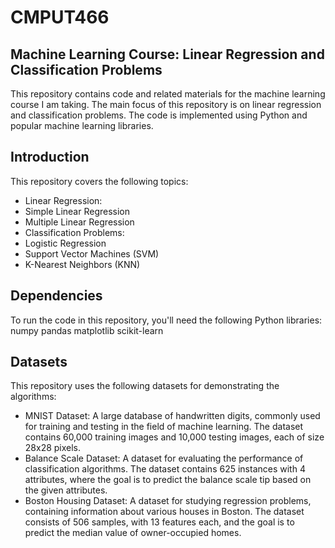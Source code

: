 # CMPUT466
## Machine Learning Course: Linear Regression and Classification Problems

This repository contains code and related materials for the machine learning course I am taking. The main focus of this repository is on linear regression and classification problems. The code is implemented using Python and popular machine learning libraries.

## Introduction

This repository covers the following topics:
- Linear Regression:
- Simple Linear Regression
- Multiple Linear Regression
- Classification Problems:
- Logistic Regression
- Support Vector Machines (SVM)
- K-Nearest Neighbors (KNN)

## Dependencies
To run the code in this repository, you'll need the following Python libraries:
numpy
pandas
matplotlib
scikit-learn

## Datasets

This repository uses the following datasets for demonstrating the algorithms:

- MNIST Dataset: A large database of handwritten digits, commonly used for training and testing in the field of machine learning. The dataset contains 60,000 training images and 10,000 testing images, each of size 28x28 pixels.
- Balance Scale Dataset: A dataset for evaluating the performance of classification algorithms. The dataset contains 625 instances with 4 attributes, where the goal is to predict the balance scale tip based on the given attributes.
- Boston Housing Dataset: A dataset for studying regression problems, containing information about various houses in Boston. The dataset consists of 506 samples, with 13 features each, and the goal is to predict the median value of owner-occupied homes.
